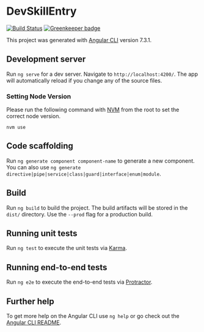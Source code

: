 # DevSkillEntry

[![Build Status](https://travis-ci.org/buildit/dev-skill-entry.svg?branch=master)](https://travis-ci.org/buildit/dev-skill-entry) [![Greenkeeper badge](https://badges.greenkeeper.io/buildit/dev-skill-entry.svg)](https://greenkeeper.io/)

This project was generated with [Angular CLI](https://github.com/angular/angular-cli) version 7.3.1.

## Development server

Run `ng serve` for a dev server. Navigate to `http://localhost:4200/`. The app will automatically reload if you change any of the source files.

### Setting Node Version

Please run the following command with [NVM](https://github.com/creationix/nvm) from the root to set the correct node version.

`nvm use`

## Code scaffolding

Run `ng generate component component-name` to generate a new component. You can also use `ng generate directive|pipe|service|class|guard|interface|enum|module`.

## Build

Run `ng build` to build the project. The build artifacts will be stored in the `dist/` directory. Use the `--prod` flag for a production build.

## Running unit tests

Run `ng test` to execute the unit tests via [Karma](https://karma-runner.github.io).

## Running end-to-end tests

Run `ng e2e` to execute the end-to-end tests via [Protractor](http://www.protractortest.org/).

## Further help

To get more help on the Angular CLI use `ng help` or go check out the [Angular CLI README](https://github.com/angular/angular-cli/blob/master/README.md).
